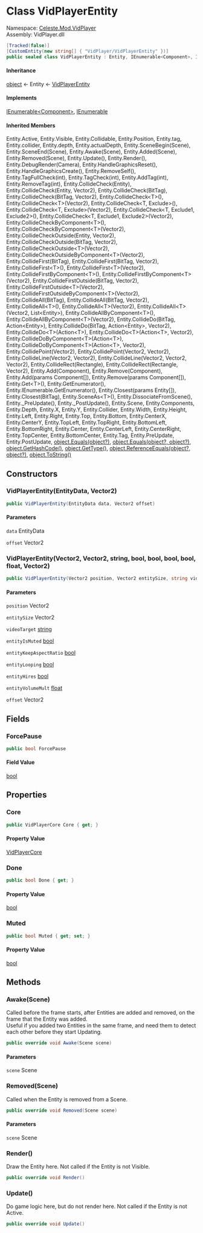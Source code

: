# <a id="Celeste_Mod_VidPlayer_VidPlayerEntity"></a> Class VidPlayerEntity

Namespace: [Celeste.Mod.VidPlayer](Celeste.Mod.VidPlayer.md)  
Assembly: VidPlayer.dll  

```csharp
[Tracked(false)]
[CustomEntity(new string[] { "VidPlayer/VidPlayerEntity" })]
public sealed class VidPlayerEntity : Entity, IEnumerable<Component>, IEnumerable
```

#### Inheritance

[object](https://learn.microsoft.com/dotnet/api/system.object) ← 
Entity ← 
[VidPlayerEntity](Celeste.Mod.VidPlayer.VidPlayerEntity.md)

#### Implements

[IEnumerable<Component\>](https://learn.microsoft.com/dotnet/api/system.collections.generic.ienumerable\-1), 
[IEnumerable](https://learn.microsoft.com/dotnet/api/system.collections.ienumerable)

#### Inherited Members

Entity.Active, 
Entity.Visible, 
Entity.Collidable, 
Entity.Position, 
Entity.tag, 
Entity.collider, 
Entity.depth, 
Entity.actualDepth, 
Entity.SceneBegin\(Scene\), 
Entity.SceneEnd\(Scene\), 
Entity.Awake\(Scene\), 
Entity.Added\(Scene\), 
Entity.Removed\(Scene\), 
Entity.Update\(\), 
Entity.Render\(\), 
Entity.DebugRender\(Camera\), 
Entity.HandleGraphicsReset\(\), 
Entity.HandleGraphicsCreate\(\), 
Entity.RemoveSelf\(\), 
Entity.TagFullCheck\(int\), 
Entity.TagCheck\(int\), 
Entity.AddTag\(int\), 
Entity.RemoveTag\(int\), 
Entity.CollideCheck\(Entity\), 
Entity.CollideCheck\(Entity, Vector2\), 
Entity.CollideCheck\(BitTag\), 
Entity.CollideCheck\(BitTag, Vector2\), 
Entity.CollideCheck<T\>\(\), 
Entity.CollideCheck<T\>\(Vector2\), 
Entity.CollideCheck<T, Exclude\>\(\), 
Entity.CollideCheck<T, Exclude\>\(Vector2\), 
Entity.CollideCheck<T, Exclude1, Exclude2\>\(\), 
Entity.CollideCheck<T, Exclude1, Exclude2\>\(Vector2\), 
Entity.CollideCheckByComponent<T\>\(\), 
Entity.CollideCheckByComponent<T\>\(Vector2\), 
Entity.CollideCheckOutside\(Entity, Vector2\), 
Entity.CollideCheckOutside\(BitTag, Vector2\), 
Entity.CollideCheckOutside<T\>\(Vector2\), 
Entity.CollideCheckOutsideByComponent<T\>\(Vector2\), 
Entity.CollideFirst\(BitTag\), 
Entity.CollideFirst\(BitTag, Vector2\), 
Entity.CollideFirst<T\>\(\), 
Entity.CollideFirst<T\>\(Vector2\), 
Entity.CollideFirstByComponent<T\>\(\), 
Entity.CollideFirstByComponent<T\>\(Vector2\), 
Entity.CollideFirstOutside\(BitTag, Vector2\), 
Entity.CollideFirstOutside<T\>\(Vector2\), 
Entity.CollideFirstOutsideByComponent<T\>\(Vector2\), 
Entity.CollideAll\(BitTag\), 
Entity.CollideAll\(BitTag, Vector2\), 
Entity.CollideAll<T\>\(\), 
Entity.CollideAll<T\>\(Vector2\), 
Entity.CollideAll<T\>\(Vector2, List<Entity\>\), 
Entity.CollideAllByComponent<T\>\(\), 
Entity.CollideAllByComponent<T\>\(Vector2\), 
Entity.CollideDo\(BitTag, Action<Entity\>\), 
Entity.CollideDo\(BitTag, Action<Entity\>, Vector2\), 
Entity.CollideDo<T\>\(Action<T\>\), 
Entity.CollideDo<T\>\(Action<T\>, Vector2\), 
Entity.CollideDoByComponent<T\>\(Action<T\>\), 
Entity.CollideDoByComponent<T\>\(Action<T\>, Vector2\), 
Entity.CollidePoint\(Vector2\), 
Entity.CollidePoint\(Vector2, Vector2\), 
Entity.CollideLine\(Vector2, Vector2\), 
Entity.CollideLine\(Vector2, Vector2, Vector2\), 
Entity.CollideRect\(Rectangle\), 
Entity.CollideRect\(Rectangle, Vector2\), 
Entity.Add\(Component\), 
Entity.Remove\(Component\), 
Entity.Add\(params Component\[\]\), 
Entity.Remove\(params Component\[\]\), 
Entity.Get<T\>\(\), 
Entity.GetEnumerator\(\), 
Entity.IEnumerable.GetEnumerator\(\), 
Entity.Closest\(params Entity\[\]\), 
Entity.Closest\(BitTag\), 
Entity.SceneAs<T\>\(\), 
Entity.DissociateFromScene\(\), 
Entity.\_PreUpdate\(\), 
Entity.\_PostUpdate\(\), 
Entity.Scene, 
Entity.Components, 
Entity.Depth, 
Entity.X, 
Entity.Y, 
Entity.Collider, 
Entity.Width, 
Entity.Height, 
Entity.Left, 
Entity.Right, 
Entity.Top, 
Entity.Bottom, 
Entity.CenterX, 
Entity.CenterY, 
Entity.TopLeft, 
Entity.TopRight, 
Entity.BottomLeft, 
Entity.BottomRight, 
Entity.Center, 
Entity.CenterLeft, 
Entity.CenterRight, 
Entity.TopCenter, 
Entity.BottomCenter, 
Entity.Tag, 
Entity.PreUpdate, 
Entity.PostUpdate, 
[object.Equals\(object?\)](https://learn.microsoft.com/dotnet/api/system.object.equals\#system\-object\-equals\(system\-object\)), 
[object.Equals\(object?, object?\)](https://learn.microsoft.com/dotnet/api/system.object.equals\#system\-object\-equals\(system\-object\-system\-object\)), 
[object.GetHashCode\(\)](https://learn.microsoft.com/dotnet/api/system.object.gethashcode), 
[object.GetType\(\)](https://learn.microsoft.com/dotnet/api/system.object.gettype), 
[object.ReferenceEquals\(object?, object?\)](https://learn.microsoft.com/dotnet/api/system.object.referenceequals), 
[object.ToString\(\)](https://learn.microsoft.com/dotnet/api/system.object.tostring)

## Constructors

### <a id="Celeste_Mod_VidPlayer_VidPlayerEntity__ctor_Celeste_EntityData_Microsoft_Xna_Framework_Vector2_"></a> VidPlayerEntity\(EntityData, Vector2\)

```csharp
public VidPlayerEntity(EntityData data, Vector2 offset)
```

#### Parameters

`data` EntityData

`offset` Vector2

### <a id="Celeste_Mod_VidPlayer_VidPlayerEntity__ctor_Microsoft_Xna_Framework_Vector2_Microsoft_Xna_Framework_Vector2_System_String_System_Boolean_System_Boolean_System_Boolean_System_Boolean_System_Single_Microsoft_Xna_Framework_Vector2_"></a> VidPlayerEntity\(Vector2, Vector2, string, bool, bool, bool, bool, float, Vector2\)

```csharp
public VidPlayerEntity(Vector2 position, Vector2 entitySize, string videoTarget, bool entityIsMuted, bool entityKeepAspectRatio, bool entityLooping, bool entityHires, float entityVolumeMult, Vector2 offset)
```

#### Parameters

`position` Vector2

`entitySize` Vector2

`videoTarget` [string](https://learn.microsoft.com/dotnet/api/system.string)

`entityIsMuted` [bool](https://learn.microsoft.com/dotnet/api/system.boolean)

`entityKeepAspectRatio` [bool](https://learn.microsoft.com/dotnet/api/system.boolean)

`entityLooping` [bool](https://learn.microsoft.com/dotnet/api/system.boolean)

`entityHires` [bool](https://learn.microsoft.com/dotnet/api/system.boolean)

`entityVolumeMult` [float](https://learn.microsoft.com/dotnet/api/system.single)

`offset` Vector2

## Fields

### <a id="Celeste_Mod_VidPlayer_VidPlayerEntity_ForcePause"></a> ForcePause

```csharp
public bool ForcePause
```

#### Field Value

 [bool](https://learn.microsoft.com/dotnet/api/system.boolean)

## Properties

### <a id="Celeste_Mod_VidPlayer_VidPlayerEntity_Core"></a> Core

```csharp
public VidPlayerCore Core { get; }
```

#### Property Value

 [VidPlayerCore](Celeste.Mod.VidPlayer.VidPlayerCore.md)

### <a id="Celeste_Mod_VidPlayer_VidPlayerEntity_Done"></a> Done

```csharp
public bool Done { get; }
```

#### Property Value

 [bool](https://learn.microsoft.com/dotnet/api/system.boolean)

### <a id="Celeste_Mod_VidPlayer_VidPlayerEntity_Muted"></a> Muted

```csharp
public bool Muted { get; set; }
```

#### Property Value

 [bool](https://learn.microsoft.com/dotnet/api/system.boolean)

## Methods

### <a id="Celeste_Mod_VidPlayer_VidPlayerEntity_Awake_Monocle_Scene_"></a> Awake\(Scene\)

Called before the frame starts, after Entities are added and removed, on the frame that the Entity was added.<br />
Useful if you added two Entities in the same frame, and need them to detect each other before they start Updating.

```csharp
public override void Awake(Scene scene)
```

#### Parameters

`scene` Scene

### <a id="Celeste_Mod_VidPlayer_VidPlayerEntity_Removed_Monocle_Scene_"></a> Removed\(Scene\)

Called when the Entity is removed from a Scene.

```csharp
public override void Removed(Scene scene)
```

#### Parameters

`scene` Scene

### <a id="Celeste_Mod_VidPlayer_VidPlayerEntity_Render"></a> Render\(\)

Draw the Entity here. Not called if the Entity is not Visible.

```csharp
public override void Render()
```

### <a id="Celeste_Mod_VidPlayer_VidPlayerEntity_Update"></a> Update\(\)

Do game logic here, but do not render here. Not called if the Entity is not Active.

```csharp
public override void Update()
```

